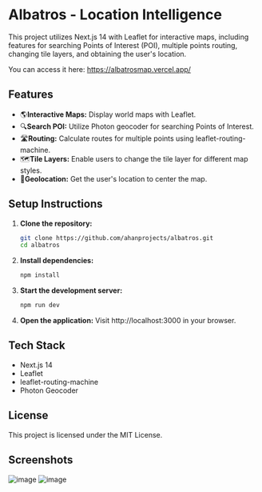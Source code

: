 # Albatros - Location Intelligence

This project utilizes Next.js 14 with Leaflet for interactive maps, including features for searching Points of Interest (POI), multiple points routing, changing tile layers, and obtaining the user's location.

You can access it here: https://albatrosmap.vercel.app/

## Features

- 🌎**Interactive Maps:** Display world maps with Leaflet.
- 🔍**Search POI:** Utilize Photon geocoder for searching Points of Interest.
- 🛣️**Routing:** Calculate routes for multiple points using leaflet-routing-machine.
- 🗺️**Tile Layers:** Enable users to change the tile layer for different map styles.
- 📍**Geolocation:** Get the user's location to center the map.

## Setup Instructions

1. **Clone the repository:**
   ```bash
   git clone https://github.com/ahanprojects/albatros.git
   cd albatros
   ```
3. **Install dependencies:**
   ```bash
   npm install
   ```

5. **Start the development server:**
   ```bash
   npm run dev
   ```

7. **Open the application:**
   Visit http://localhost:3000 in your browser.

## Tech Stack

- Next.js 14
- Leaflet
- leaflet-routing-machine
- Photon Geocoder

## License

This project is licensed under the MIT License.

## Screenshots

![image](https://github.com/ahanprojects/albatros/assets/68496198/2c280a7c-6d1b-4461-9e39-19f1899e1721)
![image](https://github.com/ahanprojects/albatros/assets/68496198/184ddc24-7d68-4ee5-8a9c-8f7ba4526e4c)

